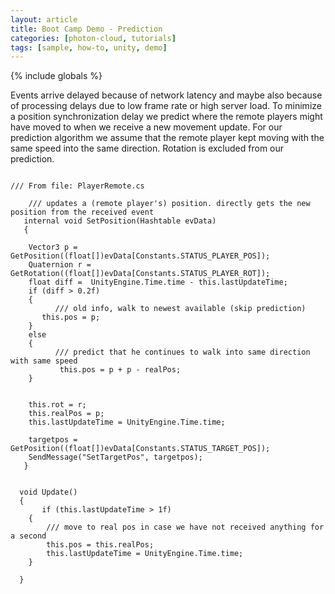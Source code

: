 ```yaml
---
layout: article
title: Boot Camp Demo - Prediction
categories: [photon-cloud, tutorials]
tags: [sample, how-to, unity, demo]
---
```

{% include globals %}


Events arrive delayed because of network latency and maybe also because
of processing delays due to low frame rate or high server load. To
minimize a position synchronization delay we predict where the remote
players might have moved to when we receive a new movement update. For
our prediction algorithm we assume that the remote player kept moving
with the same speed into the same direction. Rotation is excluded from
our prediction.

~~~~ {.code}

/// From file: PlayerRemote.cs
    
    /// updates a (remote player's) position. directly gets the new position from the received event
   internal void SetPosition(Hashtable evData)
   {

    Vector3 p = GetPosition((float[])evData[Constants.STATUS_PLAYER_POS]);
    Quaternion r = GetRotation((float[])evData[Constants.STATUS_PLAYER_ROT]);
    float diff =  UnityEngine.Time.time - this.lastUpdateTime;
    if (diff > 0.2f)
    {
          /// old info, walk to newest available (skip prediction)
       this.pos = p;    
    }
    else 
    {
          /// predict that he continues to walk into same direction with same speed
           this.pos = p + p - realPos;              
    }


    this.rot = r;   
    this.realPos = p;
    this.lastUpdateTime = UnityEngine.Time.time;

    targetpos = GetPosition((float[])evData[Constants.STATUS_TARGET_POS]);
    SendMessage("SetTargetPos", targetpos);           
   }

    
  void Update()
  {
       if (this.lastUpdateTime > 1f)
    {
        /// move to real pos in case we have not received anything for a second
        this.pos = this.realPos;
        this.lastUpdateTime = UnityEngine.Time.time;
    }

  }
~~~~
